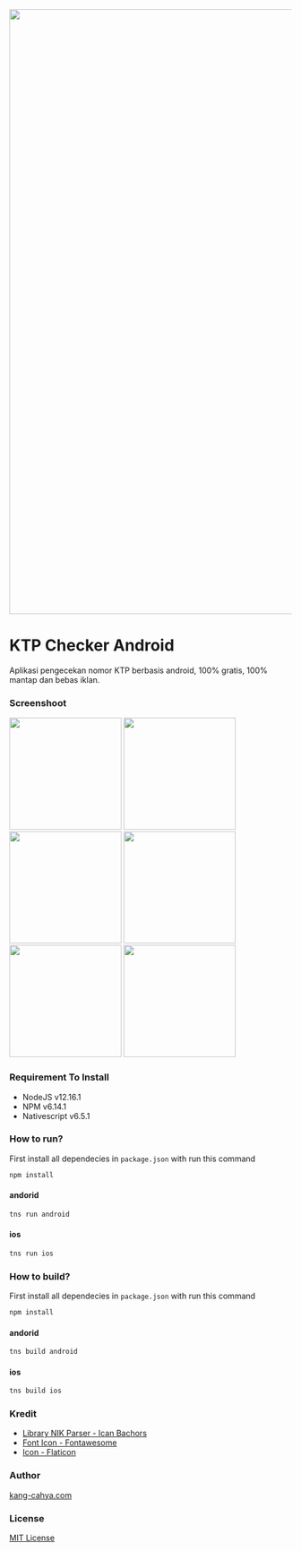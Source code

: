<img src="https://github.com/dyazincahya/ktp-checker-android/blob/main/screenshot/7.png" width="1080">

# KTP Checker Android
Aplikasi pengecekan nomor KTP berbasis android, 100% gratis, 100% mantap dan bebas iklan.

### Screenshoot
<img src="https://github.com/dyazincahya/ktp-checker-android/blob/main/screenshot/1.png" width="200"> <img src="https://github.com/dyazincahya/ktp-checker-android/blob/main/screenshot/2.png" width="200"> <img src="https://github.com/dyazincahya/ktp-checker-android/blob/main/screenshot/3.png" width="200"> <img src="https://github.com/dyazincahya/ktp-checker-android/blob/main/screenshot/4.png" width="200"> <img src="https://github.com/dyazincahya/ktp-checker-android/blob/main/screenshot/5.png" width="200"> <img src="https://github.com/dyazincahya/ktp-checker-android/blob/main/screenshot/6.png" width="200">

### Requirement To Install
- NodeJS v12.16.1
- NPM v6.14.1
- Nativescript v6.5.1

### How to run?
First install all dependecies in ```package.json``` with run this command
``` bash
npm install
```
#### andorid
``` bash
tns run android
```
#### ios
``` bash
tns run ios
```

### How to build?
First install all dependecies in ```package.json``` with run this command
``` bash
npm install
```
#### andorid
``` bash
tns build android
```
#### ios
``` bash
tns build ios
```

### Kredit
- [Library NIK Parser - Ican Bachors](https://github.com/bachors/nik_parse.js)
- [Font Icon - Fontawesome](https://fontawesome.com/)
- [Icon - Flaticon](https://www.flaticon.com/)

### Author
[kang-cahya.com](https://www.kang-cahya.com/)

### License
[MIT License](https://github.com/dyazincahya/ktp-checker-android/blob/main/LICENSE)
